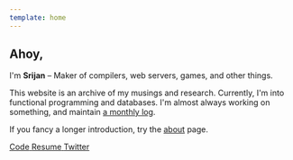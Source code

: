 ```yaml
---
template: home
---
```


## Ahoy,

I'm **Srijan** – Maker of compilers, web servers, games, and other things.

This website is an archive of my musings and research.
Currently, I'm into functional programming and databases.
I'm almost always working on something, and maintain [a monthly log](/now).

If you fancy a longer introduction, try the [about](/about) page.

<p class="buttons">
    <a class="button" href="https://github.com/srijan-paul" target="_blank">
        <i class="lni lni-github"></i>
        <span>Code</span>
    </a>
    <a
      class="button"
      href="https://drive.google.com/file/d/1IldqwSE6BwVvcMj2DOscFnrrE7ftZ-86/view?usp=sharing"
      target="_blank" >
        <i class="lni lni-empty-file"></i>
        <span>Resume</span>
    </a>
    <a class="button" href="https://twitter.com/_injuly" target="_blank">
        <i class="lni lni-twitter"></i>
        <span>Twitter</span>
    </a>
</p>

